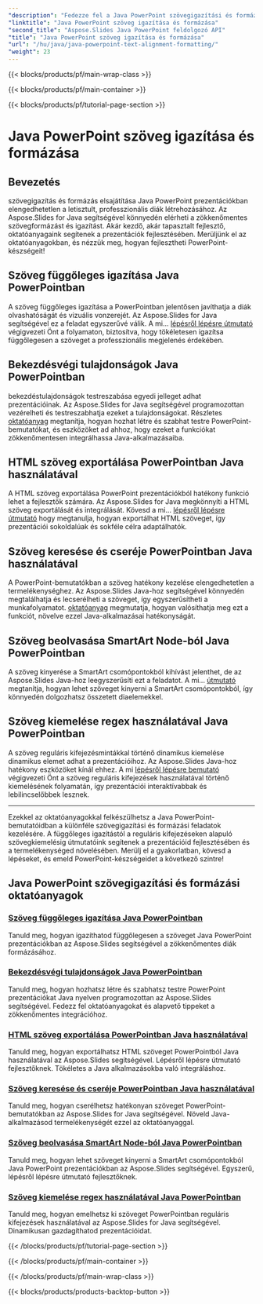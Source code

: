 ```yaml
---
"description": "Fedezze fel a Java PowerPoint szövegigazítási és formázási oktatóanyagait. Tanulja meg a szöveg igazítását, formázását, exportálását és kiemelését az Aspose.Slides for Java segítségével."
"linktitle": "Java PowerPoint szöveg igazítása és formázása"
"second_title": "Aspose.Slides Java PowerPoint feldolgozó API"
"title": "Java PowerPoint szöveg igazítása és formázása"
"url": "/hu/java/java-powerpoint-text-alignment-formatting/"
"weight": 23
---
```


{{< blocks/products/pf/main-wrap-class >}}

{{< blocks/products/pf/main-container >}}

{{< blocks/products/pf/tutorial-page-section >}}

# Java PowerPoint szöveg igazítása és formázása

## Bevezetés

szövegigazítás és formázás elsajátítása Java PowerPoint prezentációkban elengedhetetlen a letisztult, professzionális diák létrehozásához. Az Aspose.Slides for Java segítségével könnyedén elérheti a zökkenőmentes szövegformázást és igazítást. Akár kezdő, akár tapasztalt fejlesztő, oktatóanyagaink segítenek a prezentációk fejlesztésében. Merüljünk el az oktatóanyagokban, és nézzük meg, hogyan fejlesztheti PowerPoint-készségeit!

## Szöveg függőleges igazítása Java PowerPointban
A szöveg függőleges igazítása a PowerPointban jelentősen javíthatja a diák olvashatóságát és vizuális vonzerejét. Az Aspose.Slides for Java segítségével ez a feladat egyszerűvé válik. A mi... [lépésről lépésre útmutató](./vertically-align-text-java-powerpoint/) végigvezeti Önt a folyamaton, biztosítva, hogy tökéletesen igazítsa függőlegesen a szöveget a professzionális megjelenés érdekében.

## Bekezdésvégi tulajdonságok Java PowerPointban
bekezdéstulajdonságok testreszabása egyedi jelleget adhat prezentációinak. Az Aspose.Slides for Java segítségével programozottan vezérelheti és testreszabhatja ezeket a tulajdonságokat. Részletes [oktatóanyag](./end-paragraph-properties-java-powerpoint/) megtanítja, hogyan hozhat létre és szabhat testre PowerPoint-bemutatókat, és eszközöket ad ahhoz, hogy ezeket a funkciókat zökkenőmentesen integrálhassa Java-alkalmazásaiba.

## HTML szöveg exportálása PowerPointban Java használatával
A HTML szöveg exportálása PowerPoint prezentációkból hatékony funkció lehet a fejlesztők számára. Az Aspose.Slides for Java megkönnyíti a HTML szöveg exportálását és integrálását. Kövesd a mi... [lépésről lépésre útmutató](./export-html-text-powerpoint-java/) hogy megtanulja, hogyan exportálhat HTML szöveget, így prezentációi sokoldalúak és sokféle célra adaptálhatók.

## Szöveg keresése és cseréje PowerPointban Java használatával
A PowerPoint-bemutatókban a szöveg hatékony kezelése elengedhetetlen a termelékenységhez. Az Aspose.Slides Java-hoz segítségével könnyedén megtalálhatja és lecserélheti a szöveget, így egyszerűsítheti a munkafolyamatot. [oktatóanyag](./find-and-replace-text-powerpoint-java/) megmutatja, hogyan valósíthatja meg ezt a funkciót, növelve ezzel Java-alkalmazásai hatékonyságát.

## Szöveg beolvasása SmartArt Node-ból Java PowerPointban
A szöveg kinyerése a SmartArt csomópontokból kihívást jelenthet, de az Aspose.Slides Java-hoz leegyszerűsíti ezt a feladatot. A mi... [útmutató](./get-text-from-smartart-node-java-powerpoint/) megtanítja, hogyan lehet szöveget kinyerni a SmartArt csomópontokból, így könnyedén dolgozhatsz összetett diaelemekkel.

## Szöveg kiemelése regex használatával Java PowerPointban
A szöveg reguláris kifejezésmintákkal történő dinamikus kiemelése dinamikus elemet adhat a prezentációihoz. Az Aspose.Slides Java-hoz hatékony eszközöket kínál ehhez. A mi [lépésről lépésre bemutató](./highlight-text-using-regex-java-powerpoint/) végigvezeti Önt a szöveg reguláris kifejezések használatával történő kiemelésének folyamatán, így prezentációi interaktívabbak és lebilincselőbbek lesznek.

---

Ezekkel az oktatóanyagokkal felkészülhetsz a Java PowerPoint-bemutatóidban a különféle szövegigazítási és formázási feladatok kezelésére. A függőleges igazítástól a reguláris kifejezéseken alapuló szövegkiemelésig útmutatóink segítenek a prezentációid fejlesztésében és a termelékenységed növelésében. Merülj el a gyakorlatban, kövesd a lépéseket, és emeld PowerPoint-készségeidet a következő szintre!
## Java PowerPoint szövegigazítási és formázási oktatóanyagok
### [Szöveg függőleges igazítása Java PowerPointban](./vertically-align-text-java-powerpoint/)
Tanuld meg, hogyan igazíthatod függőlegesen a szöveget Java PowerPoint prezentációkban az Aspose.Slides segítségével a zökkenőmentes diák formázásához.
### [Bekezdésvégi tulajdonságok Java PowerPointban](./end-paragraph-properties-java-powerpoint/)
Tanuld meg, hogyan hozhatsz létre és szabhatsz testre PowerPoint prezentációkat Java nyelven programozottan az Aspose.Slides segítségével. Fedezz fel oktatóanyagokat és alapvető tippeket a zökkenőmentes integrációhoz.
### [HTML szöveg exportálása PowerPointban Java használatával](./export-html-text-powerpoint-java/)
Tanuld meg, hogyan exportálhatsz HTML szöveget PowerPointból Java használatával az Aspose.Slides segítségével. Lépésről lépésre útmutató fejlesztőknek. Tökéletes a Java alkalmazásokba való integráláshoz.
### [Szöveg keresése és cseréje PowerPointban Java használatával](./find-and-replace-text-powerpoint-java/)
Tanuld meg, hogyan cserélhetsz hatékonyan szöveget PowerPoint-bemutatókban az Aspose.Slides for Java segítségével. Növeld Java-alkalmazásod termelékenységét ezzel az oktatóanyaggal.
### [Szöveg beolvasása SmartArt Node-ból Java PowerPointban](./get-text-from-smartart-node-java-powerpoint/)
Tanuld meg, hogyan lehet szöveget kinyerni a SmartArt csomópontokból Java PowerPoint prezentációkban az Aspose.Slides segítségével. Egyszerű, lépésről lépésre útmutató fejlesztőknek.
### [Szöveg kiemelése regex használatával Java PowerPointban](./highlight-text-using-regex-java-powerpoint/)
Tanuld meg, hogyan emelhetsz ki szöveget PowerPointban reguláris kifejezések használatával az Aspose.Slides for Java segítségével. Dinamikusan gazdagíthatod prezentációidat.

{{< /blocks/products/pf/tutorial-page-section >}}

{{< /blocks/products/pf/main-container >}}

{{< /blocks/products/pf/main-wrap-class >}}

{{< blocks/products/products-backtop-button >}}